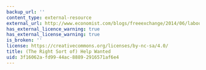 ```yaml
---
backup_url: ''
content_type: external-resource
external_url: http://www.economist.com/blogs/freeexchange/2014/06/labour-market-discrimination
has_external_licence_warning: true
has_external_license_warning: true
is_broken: ''
license: https://creativecommons.org/licenses/by-nc-sa/4.0/
title: (The Right Sort of) Help Wanted
uid: 3f16062a-fd99-44ac-8889-2916571af6e4
---
```

